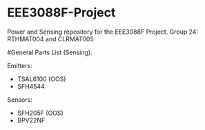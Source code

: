 # EEE3088F-Project
Power and Sensing repository for the EEE3088F Project. Group 24: RTHMAT004 and CLRMAT005

#General Parts List (Sensing):

Emitters:
- TSAL6100 (OOS)
- SFH4544 

Sensors: 
- SFH205F (OOS)
- BPV22NF
